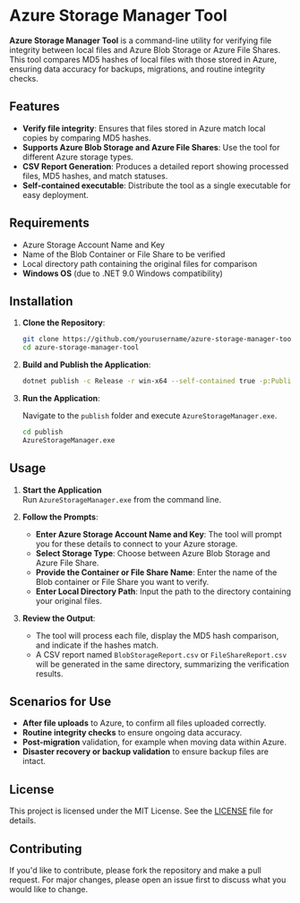 # Azure Storage Manager Tool

**Azure Storage Manager Tool** is a command-line utility for verifying file integrity between local files and Azure Blob Storage or Azure File Shares. This tool compares MD5 hashes of local files with those stored in Azure, ensuring data accuracy for backups, migrations, and routine integrity checks.

## Features

- **Verify file integrity**: Ensures that files stored in Azure match local copies by comparing MD5 hashes.
- **Supports Azure Blob Storage and Azure File Shares**: Use the tool for different Azure storage types.
- **CSV Report Generation**: Produces a detailed report showing processed files, MD5 hashes, and match statuses.
- **Self-contained executable**: Distribute the tool as a single executable for easy deployment.

## Requirements

- Azure Storage Account Name and Key
- Name of the Blob Container or File Share to be verified
- Local directory path containing the original files for comparison
- **Windows OS** (due to .NET 9.0 Windows compatibility)

## Installation

1. **Clone the Repository**:

   ```bash
   git clone https://github.com/yourusername/azure-storage-manager-tool.git
   cd azure-storage-manager-tool
   
2. **Build and Publish the Application**:

   ```bash
   dotnet publish -c Release -r win-x64 --self-contained true -p:PublishSingleFile=true -o ./publish
   
3. **Run the Application**:

   Navigate to the `publish` folder and execute `AzureStorageManager.exe`.

   ```bash
   cd publish
   AzureStorageManager.exe
   
## Usage

1. **Start the Application**  
   Run `AzureStorageManager.exe` from the command line.

2. **Follow the Prompts**:
   - **Enter Azure Storage Account Name and Key**: The tool will prompt you for these details to connect to your Azure storage.
   - **Select Storage Type**: Choose between Azure Blob Storage and Azure File Share.
   - **Provide the Container or File Share Name**: Enter the name of the Blob container or File Share you want to verify.
   - **Enter Local Directory Path**: Input the path to the directory containing your original files.

3. **Review the Output**:
   - The tool will process each file, display the MD5 hash comparison, and indicate if the hashes match.
   - A CSV report named `BlobStorageReport.csv` or `FileShareReport.csv` will be generated in the same directory, summarizing the verification results.

## Scenarios for Use

- **After file uploads** to Azure, to confirm all files uploaded correctly.
- **Routine integrity checks** to ensure ongoing data accuracy.
- **Post-migration** validation, for example when moving data within Azure.
- **Disaster recovery or backup validation** to ensure backup files are intact.

## License

This project is licensed under the MIT License. See the [LICENSE](LICENSE) file for details.

## Contributing

If you'd like to contribute, please fork the repository and make a pull request. For major changes, please open an issue first to discuss what you would like to change.
